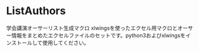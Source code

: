 # ListAuthors
学会講演オーサーリスト生成マクロ
xlwingsを使ったエクセル用マクロとオーサー情報をまとめたエクセルファイルのセットです。python3およびxlwingsをインストールして使用してください。
